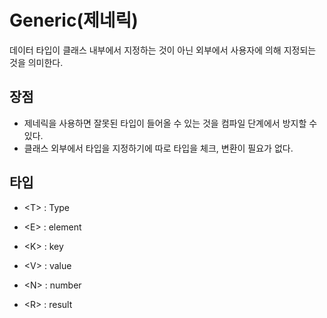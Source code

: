# Generic(제네릭)

데이터 타입이 클래스 내부에서 지정하는 것이 아닌 외부에서 사용자에 의해 지정되는 것을 의미한다.

<h2>장점 </h2>

- 제네릭을 사용하면 잘못된 타입이 들어올 수 있는 것을 컴파일 단계에서 방지할 수 있다.
- 클래스 외부에서 타입을 지정하기에 따로 타입을 체크, 변환이 필요가 없다.

<h2> 타입</h2>

- \<T\> : Type

- \<E\> : element

- \<K\> : key

- \<V\> : value

- \<N\> : number

- \<R\> : result
